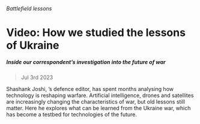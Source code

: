 ###### Battlefield lessons
# Video: How we studied the lessons of Ukraine 
##### Inside our correspondent’s investigation into the future of war 
> Jul 3rd 2023 
Shashank Joshi, ’s defence editor, has spent months analysing how technology is reshaping warfare. Artificial intelligence, drones and satellites are increasingly changing the characteristics of war, but old lessons still matter. Here he explores what can be learned from the Ukraine war, which has become a testbed for technologies of the future.

